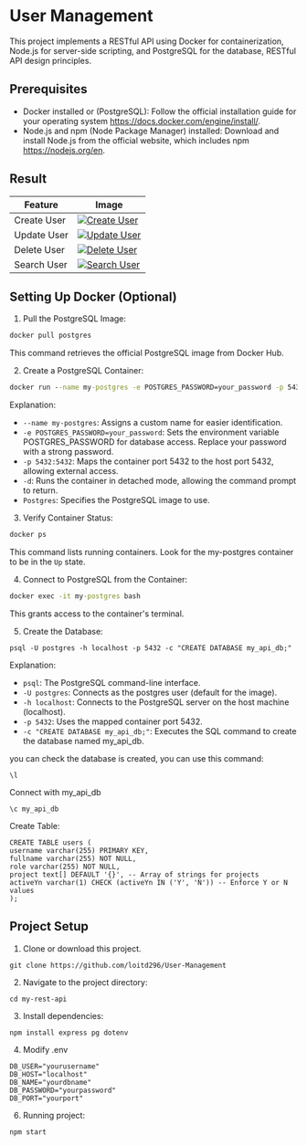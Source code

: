 # User Management
This project implements a RESTful API using Docker for containerization, Node.js for server-side scripting, and PostgreSQL for the database, RESTful API design principles.

## Prerequisites

- Docker installed or (PostgreSQL): Follow the official installation guide for your operating system https://docs.docker.com/engine/install/.
- Node.js and npm (Node Package Manager) installed: Download and install Node.js from the official website, which includes npm https://nodejs.org/en.

## Result
| Feature | Image |
|---------|-------|
| Create User | [![Create User](https://github.com/loitd296/User-Management/assets/97017479/f2fe3f4d-322c-4fb6-bd64-ac06395c3deb)](#) |
| Update User | [![Update User](https://github.com/loitd296/User-Management/assets/97017479/30181ea3-86e4-4c71-9d41-0a5c6bf9d87e)](#) |
| Delete User | [![Delete User](https://github.com/loitd296/User-Management/assets/97017479/e7c9bf2c-aafe-4857-ac07-14551c07a1ab)](#) |
| Search User | [![Search User](https://github.com/loitd296/User-Management/assets/97017479/46821bf0-c9e1-4b30-b36a-e95a195fe49d)](#) |


## Setting Up Docker (Optional)

1. Pull the PostgreSQL Image:
``` cmd
docker pull postgres
```
This command retrieves the official PostgreSQL image from Docker Hub.

2. Create a PostgreSQL Container:
``` cmd
docker run --name my-postgres -e POSTGRES_PASSWORD=your_password -p 5432:5432 -d postgres
```
Explanation:
- `--name my-postgres`: Assigns a custom name for easier identification.
- `-e POSTGRES_PASSWORD=your_password`: Sets the environment variable POSTGRES_PASSWORD for database access. Replace your password with a strong password.
- `-p 5432:5432`: Maps the container port 5432 to the host port 5432, allowing external access.
- `-d`: Runs the container in detached mode, allowing the command prompt to return.
- `Postgres`: Specifies the PostgreSQL image to use.

3. Verify Container Status:
``` cmd
docker ps
```
This command lists running containers. Look for the my-postgres container to be in the `Up` state.

4. Connect to PostgreSQL from the Container:

``` cmd
docker exec -it my-postgres bash
```
This grants access to the container's terminal.

5. Create the Database:
```
psql -U postgres -h localhost -p 5432 -c "CREATE DATABASE my_api_db;"
```
Explanation:

- `psql`: The PostgreSQL command-line interface.
- `-U postgres`: Connects as the postgres user (default for the image).
- `-h localhost`: Connects to the PostgreSQL server on the host machine (localhost).
- `-p 5432`: Uses the mapped container port 5432.
- `-c "CREATE DATABASE my_api_db;"`: Executes the SQL command to create the database named my_api_db.


you can check the database is created, you can use this command:

```docker
\l
```

Connect with my_api_db

```docker
\c my_api_db
```

Create Table:

```docker
CREATE TABLE users (
username varchar(255) PRIMARY KEY,
fullname varchar(255) NOT NULL,
role varchar(255) NOT NULL,
project text[] DEFAULT '{}', -- Array of strings for projects
activeYn varchar(1) CHECK (activeYn IN ('Y', 'N')) -- Enforce Y or N values
);
```

## Project Setup

1. Clone or download this project.
```
git clone https://github.com/loitd296/User-Management
```
2. Navigate to the project directory:
```
cd my-rest-api
```
3. Install dependencies:
```
npm install express pg dotenv
```
4. Modify .env
```
DB_USER="yourusername"
DB_HOST="localhost"
DB_NAME="yourdbname"
DB_PASSWORD="yourpassword"
DB_PORT="yourport"
```
6. Running project:
```
npm start
```






